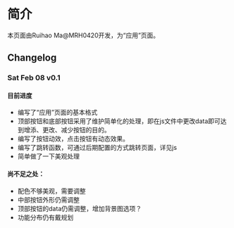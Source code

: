 # 简介

本页面由Ruihao Ma@MRH0420开发，为“应用”页面。

## Changelog

### Sat Feb 08 v0.1

#### 目前进度

- 编写了“应用”页面的基本格式
- 顶部按钮和底部按钮采用了维护简单化的处理，即在js文件中更改data即可达到增添、更改、减少按钮的目的。
- 编写了按钮动效，点击按钮有动态效果。
- 编写了跳转函数，可通过后期配置的方式跳转页面，详见js
- 简单做了一下美观处理

#### 尚不足之处：

- 配色不够美观，需要调整
- 中部按钮外形仍需调整
- 顶部按钮的data仍需调整，增加背景图选项？
- 功能分布仍有戴规划
